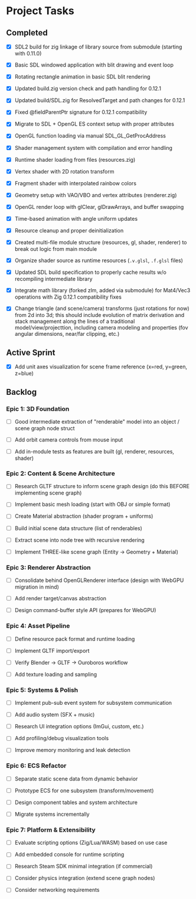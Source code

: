 # Project Tasks

## Completed

- [x] SDL2 build for zig linkage of library source from submodule (starting with 0.11.0)

- [x] Basic SDL windowed application with blit drawing and event loop

- [x] Rotating rectangle animation in basic SDL blit rendering

- [x] Updated build.zig version check and path handling for 0.12.1

- [x] Updated build/SDL.zig for ResolvedTarget and path changes for 0.12.1

- [x] Fixed @fieldParentPtr signature for 0.12.1 compatibility

- [x] Migrate to SDL + OpenGL ES context setup with proper attributes

- [x] OpenGL function loading via manual SDL_GL_GetProcAddress

- [x] Shader management system with compilation and error handling

- [x] Runtime shader loading from files (resources.zig)

- [x] Vertex shader with 2D rotation transform

- [x] Fragment shader with interpolated rainbow colors

- [x] Geometry setup with VAO/VBO and vertex attributes (renderer.zig)

- [x] OpenGL render loop with glClear, glDrawArrays, and buffer swapping

- [x] Time-based animation with angle uniform updates

- [x] Resource cleanup and proper deinitialization

- [x] Created multi-file module structure (resources, gl, shader, renderer) to break out logic from main module

- [x] Organize shader source as runtime resources (`.v.glsl`, `.f.glsl` files)

- [x] Updated SDL build specification to properly cache results w/o recompiling intermediate library

- [x] Integrate math library (forked zlm, added via submodule) for Mat4/Vec3 operations with Zig 0.12.1 compatibility fixes

- [x] Change triangle (and scene/camera) transforms (just rotations for now) from 2d into 3d; this should include evolution of matrix derivation and stack management along the lines of a traditional model/view/projecttion, including camera modeling and properties (fov angular dimensions, near/far clipping, etc.)

## Active Sprint

- [x] Add unit axes visualization for scene frame reference (x=red, y=green, z=blue)

## Backlog

### Epic 1: 3D Foundation

- [ ] Good intermediate extraction of "renderable" model into an object / scene graph node struct

- [ ] Add orbit camera controls from mouse input

- [ ] Add in-module tests as features are built (gl, renderer, resources, shader)

### Epic 2: Content & Scene Architecture

- [ ] Research GLTF structure to inform scene graph design (do this BEFORE implementing scene graph)

- [ ] Implement basic mesh loading (start with OBJ or simple format)

- [ ] Create Material abstraction (shader program + uniforms)

- [ ] Build initial scene data structure (list of renderables)

- [ ] Extract scene into node tree with recursive rendering

- [ ] Implement THREE-like scene graph (Entity → Geometry + Material)

### Epic 3: Renderer Abstraction

- [ ] Consolidate behind OpenGLRenderer interface (design with WebGPU migration in mind)

- [ ] Add render target/canvas abstraction

- [ ] Design command-buffer style API (prepares for WebGPU)

### Epic 4: Asset Pipeline

- [ ] Define resource pack format and runtime loading

- [ ] Implement GLTF import/export

- [ ] Verify Blender → GLTF → Ouroboros workflow

- [ ] Add texture loading and sampling

### Epic 5: Systems & Polish

- [ ] Implement pub-sub event system for subsystem communication

- [ ] Add audio system (SFX + music)

- [ ] Research UI integration options (ImGui, custom, etc.)

- [ ] Add profiling/debug visualization tools

- [ ] Improve memory monitoring and leak detection

### Epic 6: ECS Refactor

- [ ] Separate static scene data from dynamic behavior

- [ ] Prototype ECS for one subsystem (transform/movement)

- [ ] Design component tables and system architecture

- [ ] Migrate systems incrementally

### Epic 7: Platform & Extensibility

- [ ] Evaluate scripting options (Zig/Lua/WASM) based on use case

- [ ] Add embedded console for runtime scripting

- [ ] Research Steam SDK minimal integration (if commercial)

- [ ] Consider physics integration (extend scene graph nodes)

- [ ] Consider networking requirements
